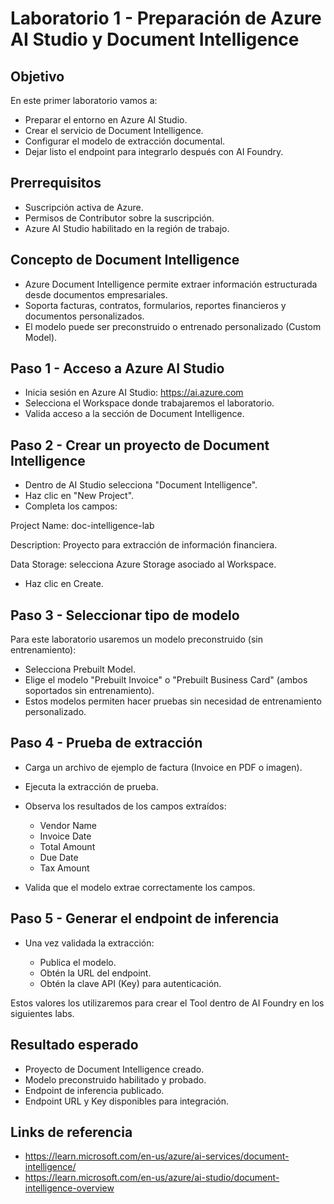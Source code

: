 # Laboratorio 1 - Preparación de Azure AI Studio y Document Intelligence

## Objetivo

En este primer laboratorio vamos a:

- Preparar el entorno en Azure AI Studio.
- Crear el servicio de Document Intelligence.
- Configurar el modelo de extracción documental.
- Dejar listo el endpoint para integrarlo después con AI Foundry.

## Prerrequisitos

- Suscripción activa de Azure.
- Permisos de Contributor sobre la suscripción.
- Azure AI Studio habilitado en la región de trabajo.

## Concepto de Document Intelligence

- Azure Document Intelligence permite extraer información estructurada desde documentos empresariales.
- Soporta facturas, contratos, formularios, reportes financieros y documentos personalizados.
- El modelo puede ser preconstruido o entrenado personalizado (Custom Model).

## Paso 1 - Acceso a Azure AI Studio

- Inicia sesión en Azure AI Studio: https://ai.azure.com
- Selecciona el Workspace donde trabajaremos el laboratorio.
- Valida acceso a la sección de Document Intelligence.

## Paso 2 - Crear un proyecto de Document Intelligence

- Dentro de AI Studio selecciona "Document Intelligence".
- Haz clic en "New Project".
- Completa los campos:

Project Name: doc-intelligence-lab

Description: Proyecto para extracción de información financiera.

Data Storage: selecciona Azure Storage asociado al Workspace.

- Haz clic en Create.

## Paso 3 - Seleccionar tipo de modelo

Para este laboratorio usaremos un modelo preconstruido (sin entrenamiento):

- Selecciona Prebuilt Model.
- Elige el modelo "Prebuilt Invoice" o "Prebuilt Business Card" (ambos soportados sin entrenamiento).
- Estos modelos permiten hacer pruebas sin necesidad de entrenamiento personalizado.

## Paso 4 - Prueba de extracción

- Carga un archivo de ejemplo de factura (Invoice en PDF o imagen).
- Ejecuta la extracción de prueba.
- Observa los resultados de los campos extraídos:

  - Vendor Name
  - Invoice Date
  - Total Amount
  - Due Date
  - Tax Amount

- Valida que el modelo extrae correctamente los campos.

## Paso 5 - Generar el endpoint de inferencia

- Una vez validada la extracción:

  - Publica el modelo.
  - Obtén la URL del endpoint.
  - Obtén la clave API (Key) para autenticación.

Estos valores los utilizaremos para crear el Tool dentro de AI Foundry en los siguientes labs.

## Resultado esperado

- Proyecto de Document Intelligence creado.
- Modelo preconstruido habilitado y probado.
- Endpoint de inferencia publicado.
- Endpoint URL y Key disponibles para integración.

## Links de referencia

- https://learn.microsoft.com/en-us/azure/ai-services/document-intelligence/
- https://learn.microsoft.com/en-us/azure/ai-studio/document-intelligence-overview
